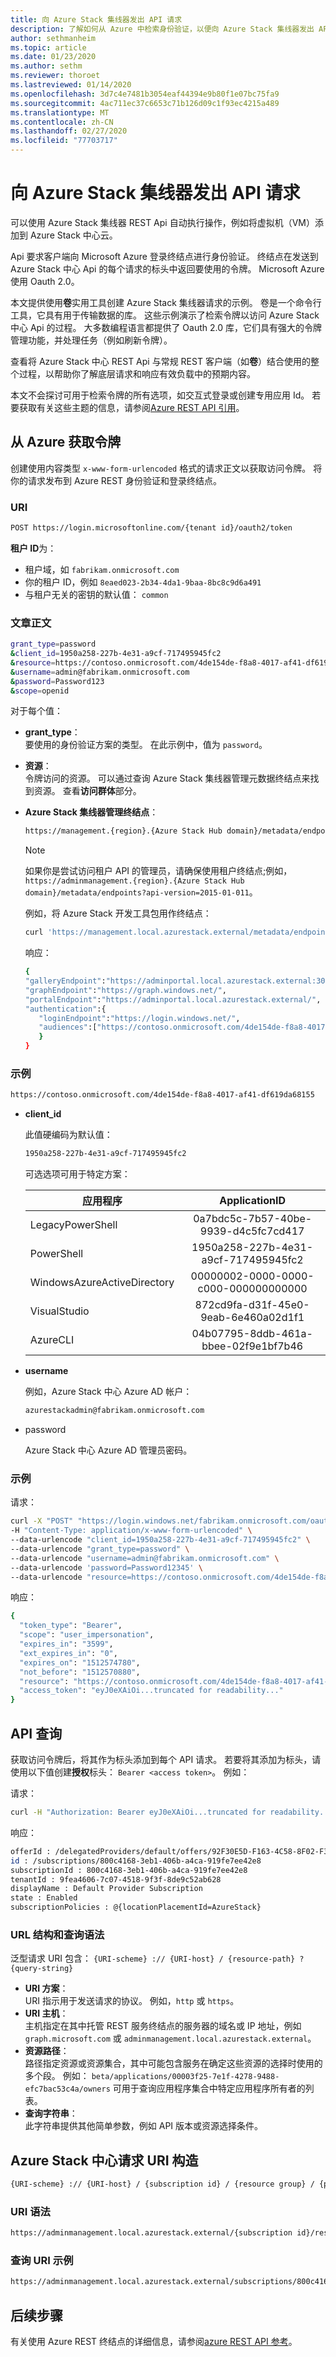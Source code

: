 ```yaml
---
title: 向 Azure Stack 集线器发出 API 请求
description: 了解如何从 Azure 中检索身份验证，以便向 Azure Stack 集线器发出 API 请求。
author: sethmanheim
ms.topic: article
ms.date: 01/23/2020
ms.author: sethm
ms.reviewer: thoroet
ms.lastreviewed: 01/14/2020
ms.openlocfilehash: 3d7c4e7481b3054eaf44394e9b80f1e07bc75fa9
ms.sourcegitcommit: 4ac711ec37c6653c71b126d09c1f93ec4215a489
ms.translationtype: MT
ms.contentlocale: zh-CN
ms.lasthandoff: 02/27/2020
ms.locfileid: "77703717"
---
```

<!--  cblackuk and charliejllewellyn. This is a community contribution by cblackuk-->

# <a name="make-api-requests-to-azure-stack-hub"></a>向 Azure Stack 集线器发出 API 请求

可以使用 Azure Stack 集线器 REST Api 自动执行操作，例如将虚拟机（VM）添加到 Azure Stack 中心云。

Api 要求客户端向 Microsoft Azure 登录终结点进行身份验证。 终结点在发送到 Azure Stack 中心 Api 的每个请求的标头中返回要使用的令牌。 Microsoft Azure 使用 Oauth 2.0。

本文提供使用**卷**实用工具创建 Azure Stack 集线器请求的示例。 卷是一个命令行工具，它具有用于传输数据的库。 这些示例演示了检索令牌以访问 Azure Stack 中心 Api 的过程。 大多数编程语言都提供了 Oauth 2.0 库，它们具有强大的令牌管理功能，并处理任务（例如刷新令牌）。

查看将 Azure Stack 中心 REST Api 与常规 REST 客户端（如**卷**）结合使用的整个过程，以帮助你了解底层请求和响应有效负载中的预期内容。

本文不会探讨可用于检索令牌的所有选项，如交互式登录或创建专用应用 Id。 若要获取有关这些主题的信息，请参阅[Azure REST API 引用](/rest/api/)。

## <a name="get-a-token-from-azure"></a>从 Azure 获取令牌

创建使用内容类型 `x-www-form-urlencoded` 格式的请求正文以获取访问令牌。 将你的请求发布到 Azure REST 身份验证和登录终结点。

### <a name="uri"></a>URI

```bash  
POST https://login.microsoftonline.com/{tenant id}/oauth2/token
```

**租户 ID**为：

- 租户域，如 `fabrikam.onmicrosoft.com`
- 你的租户 ID，例如 `8eaed023-2b34-4da1-9baa-8bc8c9d6a491`
- 与租户无关的密钥的默认值： `common`

### <a name="post-body"></a>文章正文

```bash  
grant_type=password
&client_id=1950a258-227b-4e31-a9cf-717495945fc2
&resource=https://contoso.onmicrosoft.com/4de154de-f8a8-4017-af41-df619da68155
&username=admin@fabrikam.onmicrosoft.com
&password=Password123
&scope=openid
```

对于每个值：

- **grant_type**：  
   要使用的身份验证方案的类型。 在此示例中，值为 `password`。

- **资源**：  
   令牌访问的资源。 可以通过查询 Azure Stack 集线器管理元数据终结点来找到资源。 查看**访问群体**部分。

- **Azure Stack 集线器管理终结点**：

   ```bash
   https://management.{region}.{Azure Stack Hub domain}/metadata/endpoints?api-version=2015-01-01
   ```

  > [!NOTE]  
  > 如果你是尝试访问租户 API 的管理员，请确保使用租户终结点;例如，`https://adminmanagement.{region}.{Azure Stack Hub domain}/metadata/endpoints?api-version=2015-01-011`。

  例如，将 Azure Stack 开发工具包用作终结点：

   ```bash
   curl 'https://management.local.azurestack.external/metadata/endpoints?api-version=2015-01-01'
   ```

  响应：

  ```bash
  {
  "galleryEndpoint":"https://adminportal.local.azurestack.external:30015/",
  "graphEndpoint":"https://graph.windows.net/",
  "portalEndpoint":"https://adminportal.local.azurestack.external/",
  "authentication":{
     "loginEndpoint":"https://login.windows.net/",
     "audiences":["https://contoso.onmicrosoft.com/4de154de-f8a8-4017-af41-df619da68155"]
     }
  }
  ```

### <a name="example"></a>示例

  ```bash
  https://contoso.onmicrosoft.com/4de154de-f8a8-4017-af41-df619da68155
  ```

- **client_id**

  此值硬编码为默认值：

  ```bash
  1950a258-227b-4e31-a9cf-717495945fc2
  ```

  可选选项可用于特定方案：

  | 应用程序 | ApplicationID |
  | --------------------------------------- |:-------------------------------------------------------------:|
  | LegacyPowerShell | 0a7bdc5c-7b57-40be-9939-d4c5fc7cd417 |
  | PowerShell | 1950a258-227b-4e31-a9cf-717495945fc2 |
  | WindowsAzureActiveDirectory | 00000002-0000-0000-c000-000000000000 |
  | VisualStudio | 872cd9fa-d31f-45e0-9eab-6e460a02d1f1 |
  | AzureCLI | 04b07795-8ddb-461a-bbee-02f9e1bf7b46 |

- **username**

  例如，Azure Stack 中心 Azure AD 帐户：

  ```bash
  azurestackadmin@fabrikam.onmicrosoft.com
  ```

- password

  Azure Stack 中心 Azure AD 管理员密码。

### <a name="example"></a>示例

请求：

```bash
curl -X "POST" "https://login.windows.net/fabrikam.onmicrosoft.com/oauth2/token" \
-H "Content-Type: application/x-www-form-urlencoded" \
--data-urlencode "client_id=1950a258-227b-4e31-a9cf-717495945fc2" \
--data-urlencode "grant_type=password" \
--data-urlencode "username=admin@fabrikam.onmicrosoft.com" \
--data-urlencode 'password=Password12345' \
--data-urlencode "resource=https://contoso.onmicrosoft.com/4de154de-f8a8-4017-af41-df619da68155"
```

响应：

```bash
{
  "token_type": "Bearer",
  "scope": "user_impersonation",
  "expires_in": "3599",
  "ext_expires_in": "0",
  "expires_on": "1512574780",
  "not_before": "1512570880",
  "resource": "https://contoso.onmicrosoft.com/4de154de-f8a8-4017-af41-df619da68155",
  "access_token": "eyJ0eXAiOi...truncated for readability..."
}
```

## <a name="api-queries"></a>API 查询

获取访问令牌后，将其作为标头添加到每个 API 请求。 若要将其添加为标头，请使用以下值创建**授权**标头： `Bearer <access token>`。 例如：

请求：

```bash  
curl -H "Authorization: Bearer eyJ0eXAiOi...truncated for readability..." 'https://adminmanagement.local.azurestack.external/subscriptions?api-version=2016-05-01'
```

响应：

```bash  
offerId : /delegatedProviders/default/offers/92F30E5D-F163-4C58-8F02-F31CFE66C21B
id : /subscriptions/800c4168-3eb1-406b-a4ca-919fe7ee42e8
subscriptionId : 800c4168-3eb1-406b-a4ca-919fe7ee42e8
tenantId : 9fea4606-7c07-4518-9f3f-8de9c52ab628
displayName : Default Provider Subscription
state : Enabled
subscriptionPolicies : @{locationPlacementId=AzureStack}
```

### <a name="url-structure-and-query-syntax"></a>URL 结构和查询语法

泛型请求 URI 包含： `{URI-scheme} :// {URI-host} / {resource-path} ? {query-string}`

- **URI 方案**：  
URI 指示用于发送请求的协议。 例如，`http` 或 `https`。
- **URI 主机**：  
主机指定在其中托管 REST 服务终结点的服务器的域名或 IP 地址，例如 `graph.microsoft.com` 或 `adminmanagement.local.azurestack.external`。
- **资源路径**：  
路径指定资源或资源集合，其中可能包含服务在确定这些资源的选择时使用的多个段。 例如： `beta/applications/00003f25-7e1f-4278-9488-efc7bac53c4a/owners` 可用于查询应用程序集合中特定应用程序所有者的列表。
- **查询字符串**：  
此字符串提供其他简单参数，例如 API 版本或资源选择条件。

## <a name="azure-stack-hub-request-uri-construct"></a>Azure Stack 中心请求 URI 构造

```bash
{URI-scheme} :// {URI-host} / {subscription id} / {resource group} / {provider} / {resource-path} ? {OPTIONAL: filter-expression} {MANDATORY: api-version}
```

### <a name="uri-syntax"></a>URI 语法

```bash
https://adminmanagement.local.azurestack.external/{subscription id}/resourcegroups/{resource group}/providers/{provider}/{resource-path}?{api-version}
```

### <a name="query-uri-example"></a>查询 URI 示例

```bash
https://adminmanagement.local.azurestack.external/subscriptions/800c4168-3eb1-406b-a4ca-919fe7ee42e8/resourcegroups/system.local/providers/microsoft.infrastructureinsights.admin/regionhealths/local/Alerts?$filter=(Properties/State eq 'Active') and (Properties/Severity eq 'Critical')&$orderby=Properties/CreatedTimestamp desc&api-version=2016-05-01"
```

## <a name="next-steps"></a>后续步骤

有关使用 Azure REST 终结点的详细信息，请参阅[azure REST API 参考](/rest/api/)。
